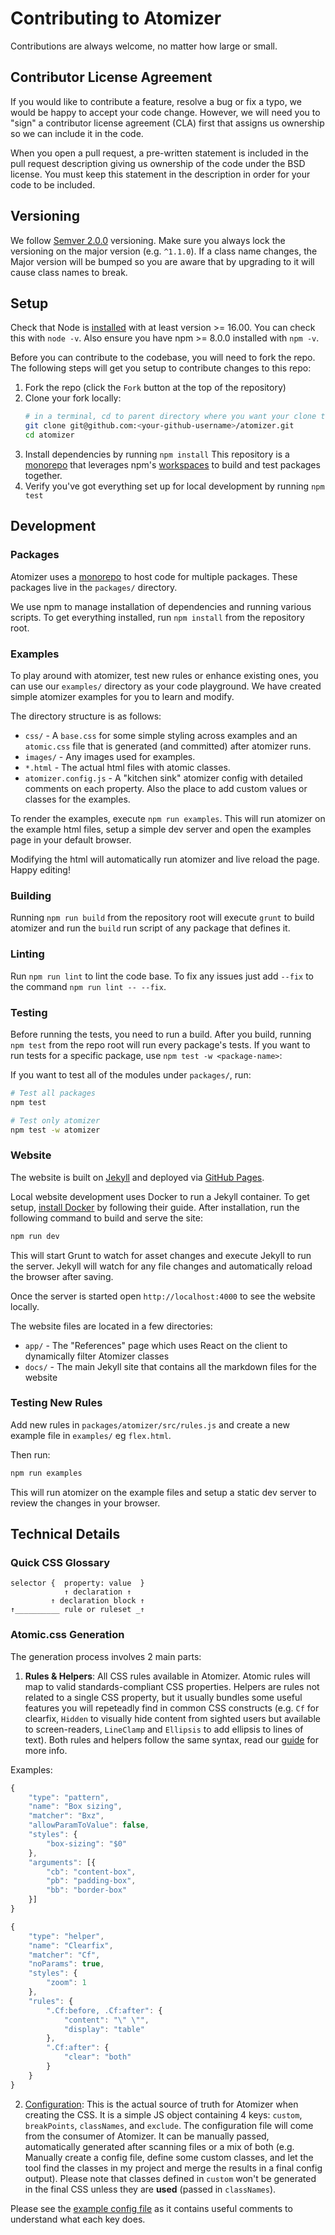 # Contributing to Atomizer

Contributions are always welcome, no matter how large or small.

## Contributor License Agreement

If you would like to contribute a feature, resolve a bug or fix a typo, we would be happy to accept your code change. However, we will need you to "sign" a contributor license agreement (CLA) first that assigns us ownership so we can include it in the code.

When you open a pull request, a pre-written statement is included in the pull request description giving us ownership of the code under the BSD license. You must keep this statement in the description in order for your code to be included.

## Versioning

We follow [Semver 2.0.0](http://semver.org/) versioning. Make sure you always lock the versioning on the major version (e.g. `^1.1.0`). If a class name changes, the Major version will be bumped so you are aware that by upgrading to it will cause class names to break.

## Setup

Check that Node is [installed](https://nodejs.org/en/download/) with at least version >= 16.00. You can check this with `node -v`. Also ensure you have npm >= 8.0.0 installed with `npm -v`.

Before you can contribute to the codebase, you will need to fork the repo. The following steps will get you setup to contribute changes to this repo:

1. Fork the repo (click the `Fork` button at the top of the repository)
2. Clone your fork locally:
    ```bash
    # in a terminal, cd to parent directory where you want your clone to be, then
    git clone git@github.com:<your-github-username>/atomizer.git
    cd atomizer
    ```
3. Install dependencies by running `npm install` This repository is a [monorepo] that leverages npm's [workspaces] to build and test packages together.
4. Verify you've got everything set up for local development by running `npm test`

## Development

### Packages

Atomizer uses a [monorepo] to host code for multiple packages. These packages live in the `packages/` directory.

We use npm to manage installation of dependencies and running various scripts. To get everything installed, run `npm install` from the repository root.

### Examples

To play around with atomizer, test new rules or enhance existing ones, you can use our `examples/` directory as your code playground. We have created simple atomizer examples for you to learn and modify.

The directory structure is as follows:

-   `css/` - A `base.css` for some simple styling across examples and an `atomic.css` file that is generated (and committed) after atomizer runs.
-   `images/` - Any images used for examples.
-   `*.html` - The actual html files with atomic classes.
-   `atomizer.config.js` - A "kitchen sink" atomizer config with detailed comments on each property. Also the place to add custom values or classes for the examples.

To render the examples, execute `npm run examples`. This will run atomizer on the example html files, setup a simple dev server and open the examples page in your default browser.

Modifying the html will automatically run atomizer and live reload the page. Happy editing!

### Building

Running `npm run build` from the repository root will execute `grunt` to build atomizer and run the `build` run script of any package that defines it.

### Linting

Run `npm run lint` to lint the code base. To fix any issues just add `--fix` to the command `npm run lint -- --fix`.

### Testing

Before running the tests, you need to run a build. After you build, running `npm test` from the repo root will run every package's tests. If you want to run tests for a specific package, use `npm test -w <package-name>`:

If you want to test all of the modules under `packages/`, run:

```bash
# Test all packages
npm test

# Test only atomizer
npm test -w atomizer
```

### Website

The website is built on [Jekyll](https://jekyllrb.com/) and deployed via [GitHub Pages](https://pages.github.com/).

Local website development uses Docker to run a Jekyll container. To get setup, [install Docker](https://docs.docker.com/get-docker/) by following their guide. After installation, run the following command to build and serve the site:

```bash
npm run dev
```

This will start Grunt to watch for asset changes and execute Jekyll to run the server. Jekyll will watch for any file changes and automatically reload the browser after saving.

Once the server is started open `http://localhost:4000` to see the website locally.

The website files are located in a few directories:

-   `app/` - The "References" page which uses React on the client to dynamically filter Atomizer classes
-   `docs/` - The main Jekyll site that contains all the markdown files for the website

### Testing New Rules

Add new rules in `packages/atomizer/src/rules.js` and create a new example file in `examples/` eg `flex.html`.

Then run:

```bash
npm run examples
```

This will run atomizer on the example files and setup a static dev server to review the changes in your browser.

## Technical Details

### Quick CSS Glossary

```text
selector {  property: value  }
            ↑ declaration ↑
         ↑ declaration block ↑
↑__________ rule or ruleset _↑
```

### Atomic.css Generation

The generation process involves 2 main parts:

1. **Rules & Helpers**: All CSS rules available in Atomizer. Atomic rules will map to valid standards-compliant CSS properties. Helpers are rules not related to a single CSS property, but it usually bundles some useful features you will repeteadly find in common CSS constructs (e.g. `Cf` for clearfix, `Hidden` to visually hide content from sighted users but available to screen-readers, `LineClamp` and `Ellipsis` to add ellipsis to lines of text). Both rules and helpers follow the same syntax, read our [guide](https://acss.io/guides/custom-classes.html#rule-options) for more info.

Examples:

```js
{
    "type": "pattern",
    "name": "Box sizing",
    "matcher": "Bxz",
    "allowParamToValue": false,
    "styles": {
        "box-sizing": "$0"
    },
    "arguments": [{
        "cb": "content-box",
        "pb": "padding-box",
        "bb": "border-box"
    }]
}
```

```js
{
    "type": "helper",
    "name": "Clearfix",
    "matcher": "Cf",
    "noParams": true,
    "styles": {
        "zoom": 1
    },
    "rules": {
        ".Cf:before, .Cf:after": {
            "content": "\" \"",
            "display": "table"
        },
        ".Cf:after": {
            "clear": "both"
        }
    }
}
```

2. [Configuration](https://acss.io/configuration.html): This is the actual source of truth for Atomizer when creating the CSS. It is a simple JS object containing 4 keys: `custom`, `breakPoints`, `classNames`, and `exclude`. The configuration file will come from the consumer of Atomizer. It can be manually passed, automatically generated after scanning files or a mix of both (e.g. Manually create a config file, define some custom classes, and let the tool find the classes in my project and merge the results in a final config output). Please note that classes defined in `custom` won't be generated in the final CSS unless they are **used** (passed in `classNames`).

Please see the [example config file](https://github.com/acss-io/atomizer/blob/main/examples/atomizer.config.js) as it contains useful comments to understand what each key does.

[bsd license]: https://github.com/acss-io/atomizer/blob/main/LICENSE.md
[monorepo]: https://en.wikipedia.org/wiki/Monorepo
[support]: https://acss.io/support.html
[workspaces]: https://docs.npmjs.com/cli/v8/using-npm/workspaces
